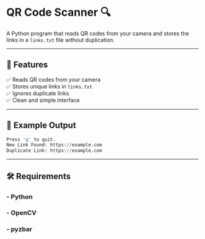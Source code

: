 # QR Code Scanner 🔍

A Python program that reads QR codes from your camera and stores the links in a `links.txt` file without duplication.

---

## 🚀 Features
✅ Reads QR codes from your camera  
✅ Stores unique links in `links.txt`  
✅ Ignores duplicate links  
✅ Clean and simple interface  

---

## 🧪 Example Output
```python
Press 'q' to quit.
New Link Found: https://example.com
Duplicate Link: https://example.com
```
---

## 🛠️ Requirements
### - Python 
### - OpenCV
### - pyzbar
